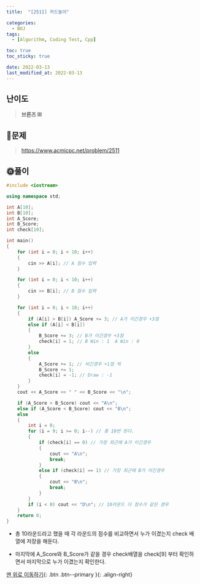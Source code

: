 ```yaml
---
title:  "[2511] 카드놀이" 

categories:
  - BOJ
tags:
  - [Algorithm, Coding Test, Cpp]

toc: true
toc_sticky: true

date: 2022-03-13
last_modified_at: 2022-03-13
---
```


## 난이도
> **브론즈 III**

## 📜문제
> <https://www.acmicpc.net/problem/2511>

## 🌞풀이
```c++
#include <iostream>

using namespace std;

int A[10];
int B[10];
int A_Score;
int B_Score;
int check[10];

int main()
{
	for (int i = 0; i < 10; i++)
	{
		cin >> A[i]; // A 점수 입력
	}

	for (int i = 0; i < 10; i++)
	{
		cin >> B[i]; // B 점수 입력
	}

	for (int i = 0; i < 10; i++)
	{
		if (A[i] > B[i]) A_Score += 3; // A가 이긴경우 +3점
		else if (A[i] < B[i]) 
		{
			B_Score += 3; // B가 이긴경우 +3점
			check[i] = 1; // B Win : 1  A Win : 0
		}
		else
		{
			A_Score += 1; // 비긴경우 +1점 씩
			B_Score += 1;
			check[i] = -1; // Draw : -1
		}
	}
	cout << A_Score << " " << B_Score << "\n";

	if (A_Score > B_Score) cout << "A\n";
	else if (A_Score < B_Score) cout << "B\n";
	else
	{
		int i = 0;
		for (i = 9; i >= 0; i--) // 총 10번 돈다.
		{
			if (check[i] == 0) // 가장 최근에 A가 이긴경우
			{
				cout << "A\n";
				break;
			}
			else if (check[i] == 1) // 가장 최근에 B가 이긴경우
			{
				cout << "B\n";
				break;
			}
		}
		if (i < 0) cout << "D\n"; // 10라운드 다 점수가 같은 경우
	}
	return 0;
}
```

- 총 10라운드라고 했을 때 각 라운드의 점수를 비교하면서 누가 이겼는지 check 배열에 저장을 해둔다.

- 마지막에 A_Score와 B_Score가 같을 경우 check배열을 check[9] 부터 확인하면서 마지막으로 누가 이겼는지 확인한다.

[맨 위로 이동하기](#){: .btn .btn--primary }{: .align-right}